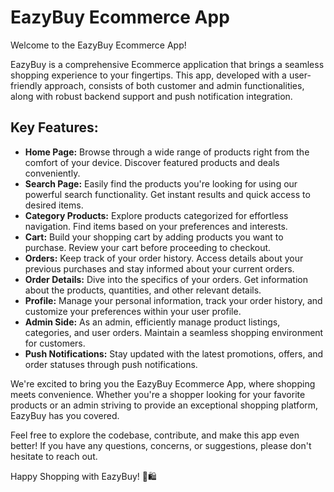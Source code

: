 # EazyBuy Ecommerce App

Welcome to the EazyBuy Ecommerce App!

EazyBuy is a comprehensive Ecommerce application that brings a seamless shopping experience to your fingertips. This app, developed with a user-friendly approach, consists of both customer and admin functionalities, along with robust backend support and push notification integration.

## Key Features:

- **Home Page:** Browse through a wide range of products right from the comfort of your device. Discover featured products and deals conveniently.
- **Search Page:** Easily find the products you're looking for using our powerful search functionality. Get instant results and quick access to desired items.
- **Category Products:** Explore products categorized for effortless navigation. Find items based on your preferences and interests.
- **Cart:** Build your shopping cart by adding products you want to purchase. Review your cart before proceeding to checkout.
- **Orders:** Keep track of your order history. Access details about your previous purchases and stay informed about your current orders.
- **Order Details:** Dive into the specifics of your orders. Get information about the products, quantities, and other relevant details.
- **Profile:** Manage your personal information, track your order history, and customize your preferences within your user profile.
- **Admin Side:** As an admin, efficiently manage product listings, categories, and user orders. Maintain a seamless shopping environment for customers.
- **Push Notifications:** Stay updated with the latest promotions, offers, and order statuses through push notifications.

We're excited to bring you the EazyBuy Ecommerce App, where shopping meets convenience. Whether you're a shopper looking for your favorite products or an admin striving to provide an exceptional shopping platform, EazyBuy has you covered.

Feel free to explore the codebase, contribute, and make this app even better! If you have any questions, concerns, or suggestions, please don't hesitate to reach out.

Happy Shopping with EazyBuy! 🛒🛍️


